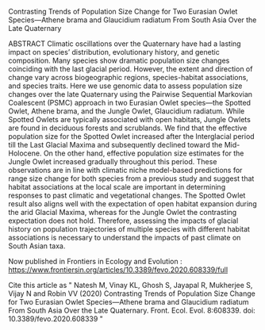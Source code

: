 Contrasting Trends of Population Size Change for Two Eurasian Owlet Species—Athene brama and Glaucidium radiatum From South Asia Over the Late Quaternary

ABSTRACT
Climatic oscillations over the Quaternary have had a lasting impact on species’ distribution, evolutionary history, and genetic composition. Many species show dramatic population size changes coinciding with the last glacial period. However, the extent and direction of change vary across biogeographic regions, species-habitat associations, and species traits. Here we use genomic data to assess population size changes over the late Quaternary using the Pairwise Sequential Markovian Coalescent (PSMC) approach in two Eurasian Owlet species—the Spotted Owlet, Athene brama, and the Jungle Owlet, Glaucidium radiatum. While Spotted Owlets are typically associated with open habitats, Jungle Owlets are found in deciduous forests and scrublands. We find that the effective population size for the Spotted Owlet increased after the Interglacial period till the Last Glacial Maxima and subsequently declined toward the Mid-Holocene. On the other hand, effective population size estimates for the Jungle Owlet increased gradually throughout this period. These observations are in line with climatic niche model-based predictions for range size change for both species from a previous study and suggest that habitat associations at the local scale are important in determining responses to past climatic and vegetational changes. The Spotted Owlet result also aligns well with the expectation of open habitat expansion during the arid Glacial Maxima, whereas for the Jungle Owlet the contrasting expectation does not hold. Therefore, assessing the impacts of glacial history on population trajectories of multiple species with different habitat associations is necessary to understand the impacts of past climate on South Asian taxa.


Now published in Frontiers in Ecology and Evolution : https://www.frontiersin.org/articles/10.3389/fevo.2020.608339/full

Cite this article as " Natesh M, Vinay KL, Ghosh S, Jayapal R, Mukherjee S, Vijay N and Robin VV (2020) Contrasting Trends of Population Size Change for Two Eurasian Owlet Species—Athene brama and Glaucidium radiatum From South Asia Over the Late Quaternary. Front. Ecol. Evol. 8:608339. doi: 10.3389/fevo.2020.608339 "
